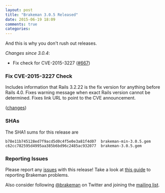 ```yaml
---
layout: post
title: "Brakeman 3.0.5 Released"
date: 2015-06-19 18:09
comments: true
categories: 
---
```


And this is why you don't rush out releases.

*Changes since 3.0.4*:

* Fix check for CVE-2015-3227 ([#667](https://github.com/presidentbeef/brakeman/issues/667))

### Fix CVE-2015-3227 Check

Includes information that Rails 3.2.22 is the fix version for anything before Rails 4.0. Fixes warning message when exact Rails version cannot be determined. Fixes link URL to point to the CVE announcement.

([changes](https://github.com/presidentbeef/brakeman/pull/668))

### SHAs

The SHA1 sums for this release are

    b78e11b745128ed7f9acd5d0c4f5e0e3a81f4d07  brakeman-min-3.0.5.gem
    c62cc782595d4995aa385b6bd96c2485ac932077  brakeman-3.0.5.gem

### Reporting Issues

Please report any [issues](https://github.com/presidentbeef/brakeman/issues) with this release! Take a look at [this guide](https://github.com/presidentbeef/brakeman/wiki/How-to-Report-a-Brakeman-Issue) to reporting Brakeman problems.

Also consider following [@brakeman](https://twitter.com/brakeman) on Twitter and joining the [mailing list](http://brakemanscanner.org/contact/). 

